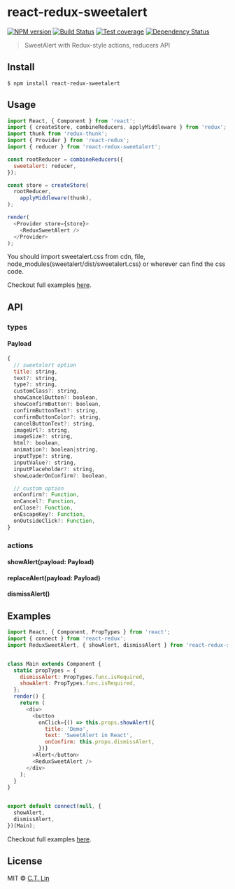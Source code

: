 # react-redux-sweetalert

[![NPM version][npm-image]][npm-url]
[![Build Status][travis-image]][travis-url]
[![Test coverage][coveralls-image]][coveralls-url]
[![Dependency Status][david_img]][david_site]

> SweetAlert with Redux-style actions, reducers API


## Install

```
$ npm install react-redux-sweetalert
```


## Usage

```js
import React, { Component } from 'react';
import { createStore, combineReducers, applyMiddleware } from 'redux';
import thunk from 'redux-thunk';
import { Provider } from 'react-redux';
import { reducer } from 'react-redux-sweetalert';

const rootReducer = combineReducers({
  sweetalert: reducer,
});

const store = createStore(
  rootReducer,
	applyMiddleware(thunk),
);

render(
  <Provider store={store}>
    <ReduxSweetAlert />
  </Provider>
);
```

You should import sweetalert.css from cdn, file, node_modules(sweetalert/dist/sweetalert.css) or wherever can find the css code.

Checkout full examples [here](https://github.com/chentsulin/react-redux-sweetalert/tree/master/examples).

## API

### types

#### Payload

```js
{
  // sweetalert option
  title: string,
  text?: string,
  type?: string,
  customClass?: string,
  showCancelButton?: boolean,
  showConfirmButton?: boolean,
  confirmButtonText?: string,
  confirmButtonColor?: string,
  cancelButtonText?: string,
  imageUrl?: string,
  imageSize?: string,
  html?: boolean,
  animation?: boolean|string,
  inputType?: string,
  inputValue?: string,
  inputPlaceholder?: string,
  showLoaderOnConfirm?: boolean,

  // custom option
  onConfirm?: Function,
  onCancel?: Function,
  onClose?: Function,
  onEscapeKey?: Function,
  onOutsideClick?: Function,
}
```

### actions

#### showAlert(payload: Payload)

#### replaceAlert(payload: Payload)

#### dismissAlert()

## Examples

```js
import React, { Component, PropTypes } from 'react';
import { connect } from 'react-redux';
import ReduxSweetAlert, { showAlert, dismissAlert } from 'react-redux-sweetalert'; // eslint-disable-line


class Main extends Component {
  static propTypes = {
    dismissAlert: PropTypes.func.isRequired,
    showAlert: PropTypes.func.isRequired,
  };
  render() {
    return (
      <div>
        <button
          onClick={() => this.props.showAlert({
            title: 'Demo',
            text: 'SweetAlert in React',
            onConfirm: this.props.dismissAlert,
          })}
        >Alert</button>
        <ReduxSweetAlert />
      </div>
    );
  }
}


export default connect(null, {
  showAlert,
  dismissAlert,
})(Main);
```

Checkout full examples [here](./examples).

## License

MIT © [C.T. Lin](https://github.com/chentsulin/react-redux-sweetalert)

[npm-image]: https://badge.fury.io/js/react-redux-sweetalert.svg
[npm-url]: https://npmjs.org/package/react-redux-sweetalert
[travis-image]: https://travis-ci.org/chentsulin/react-redux-sweetalert.svg
[travis-url]: https://travis-ci.org/chentsulin/react-redux-sweetalert
[coveralls-image]: https://coveralls.io/repos/chentsulin/react-redux-sweetalert/badge.svg?branch=master&service=github
[coveralls-url]: https://coveralls.io/r/chentsulin/react-redux-sweetalert?branch=master
[david_img]: https://david-dm.org/chentsulin/react-redux-sweetalert.svg
[david_site]: https://david-dm.org/chentsulin/react-redux-sweetalert

